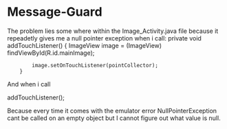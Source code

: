 # Message-Guard
The problem lies some where within the Image_Activity.java file because it repeadetly gives me a null pointer exception when i call: 
  private void addTouchListener() {
	        ImageView image = (ImageView) findViewById(R.id.mainImage);
	 
	        image.setOnTouchListener(pointCollector);
	    }
And when i call

addTouchListener();

Because every time it comes with the emulator error NullPointerException cant be called on an empty object but I cannot figure out what value is null.
